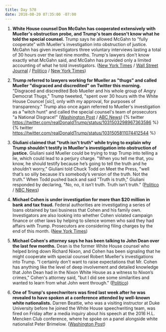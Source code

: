 ```yaml
---
title: Day 578
date: 2018-08-20 07:35:00 -07:00
---
```


1. **White House counsel Don McGahn has cooperated extensively with Mueller's obstruction probe, and Trump's team doesn't know what he told the special counsel.** Trump says he allowed McGahn to "fully cooperate" with Mueller's investigation into obstruction of justice. McGahn has given investigators three voluntary interviews lasting a total of 30 hours over the last nine months. Trump's lawyers don't know exactly what McGahn said, and McGahn has provided only a limited accounting of what he told investigators. ([New York Times](https://www.nytimes.com/2018/08/18/us/politics/don-mcgahn-mueller-investigation.html) / [Wall Street Journal](https://outline.com/efaPdW) / [Politico](https://www.politico.com/story/2018/08/18/trump-mcgahn-mueller-probe-788040) / [New York Times](https://www.nytimes.com/2018/08/19/us/politics/don-mcgahn-trump-mueller.html))

2. **Trump referred to lawyers working for Mueller as "thugs" and called Mueller "disgraced and discredited" on Twitter this morning.** "Disgraced and discredited Bob Mueller and his whole group of Angry Democrat Thugs," Trump tweeted, "spent over 30 hours with the White House Councel \[*sic*\], only with my approval, for purposes of transparency." Trump also once again referred to Mueller's investigation as a "witch hunt" and called the special counsel's team of prosecutors "a National Disgrace!" ([Washington Post](https://www.washingtonpost.com/politics/trump-calls-mueller-lawyers-thugs-and-a-national-disgrace/2018/08/20/99b829e2-a46d-11e8-a656-943eefab5daf_story.html?utm_term=.97b9d546633a) / [ABC News](https://abcnews.go.com/Politics/trump-calls-special-counsel-robert-mueller-team-national/story?id=57283566))
   {% twitter https://twitter.com/realDonaldTrump/status/1031503298967363586 %}
   {% twitter https://twitter.com/realDonaldTrump/status/1031505811074412544 %}

3. **Giuliani claimed that "truth isn't truth" while trying to explain why Trump shouldn't testify in Mueller's investigation into obstruction of justice.** Giuliani said Mueller could be trying to trap Trump into telling a lie, which could lead to a perjury charge. "When you tell me that, you know, he should testify because he’s going to tell the truth and he shouldn’t worry," Giuliani told Chuck Todd on Meet the Press, "well that’s so silly because it’s somebody’s version of the truth. Not the truth." When Todd pushed back and said "Truth is truth," Giuliani responded by declaring, "No, no, it isn’t truth. Truth isn’t truth." ([Politico](https://www.politico.com/story/2018/08/19/giuliani-truth-todd-trump-788161) / [NBC News](https://www.youtube.com/watch?v=CljsZ7lgbtw))

4. **Michael Cohen is under investigation for more than $20 million in bank and tax fraud.** Federal authorities are investigating a series of loans obtained by taxi business that Cohen and his family own. Investigators are also looking into whether Cohen violated campaign finance or other laws by helping to silence women who said they had affairs with Trump. Prosecutors are considering filing charges by the end of this month. ([New York Times](https://www.nytimes.com/2018/08/19/nyregion/michael-cohen-loans-donald-trump.html))

5. **Michael Cohen's attorney says he has been talking to John Dean over the last few months.** Dean is the former White House counsel who helped bring down Richard Nixon, and Cohen has been signaling that he might cooperate with special counsel Robert Mueller's investigations into Trump. "I certainly don’t want to raise expectations that Mr. Cohen has anything like the level of deep involvement and detailed knowledge that John Dean had in the Nixon White House as a witness to Nixon’s crimes," Cohen's attorney said, "but I did see some similarities and wanted to learn from what John went through." ([Politico](https://www.politico.com/story/2018/08/19/davis-cohen-john-dean-788456))

6. **One of Trump's speechwriters was fired last week after he was revealed to have spoken at a conference attended by well-known white nationalists.** Darren Beattie, who was a visiting instructor at Duke University before he joined the White House speechwriting team, was fired on Friday after a media inquiry about his speech at the 2016 H.L. Mencken Club conference, where he spoke on a panel alongside white nationalist Peter Brimelow. ([Washington Post](https://www.washingtonpost.com/politics/trump-speechwriter-fired-amid-scrutiny-of-appearance-with-white-nationalists/2018/08/19/f5051b52-a3eb-11e8-a656-943eefab5daf_story.html?utm_term=.eac27c4ea197))